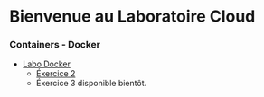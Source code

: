 # Bienvenue au Laboratoire Cloud


### Containers - Docker
- [Labo Docker][0]
  - [Éxercice 2][1]
  - Éxercice 3 disponible bientôt.


[0]: ./laboDocker.html
[1]: ./laboDocker1.html
